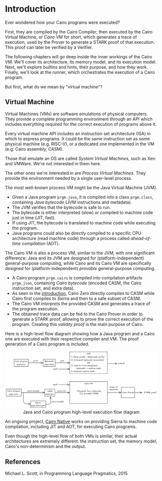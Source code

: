 # Introduction

Ever wondered how your Cairo programs were executed?

First, they are compiled by the Cairo Compiler, then executed
by the Cairo Virtual Machine, or _Cairo VM_ for short,
which generates a trace of execution, used by the Prover
to generate a STARK proof of that execution. This proof can later
be verified by a Verifier.

The following chapters will go deep inside the inner workings of the Cairo VM.
We'll cover its architecture, its memory model, and its execution model.
Next, we'll explore builtins and hints, their purpose, and how they work.
Finally, we'll look at the runner, which orchestrates the execution of a Cairo program.

But first, what do we mean by "virtual machine"?

## Virtual Machine

Virtual Machines (VMs) are software emulations of physical computers.
They provide a complete programming environment through an API which
includes everything required for the correct execution of programs above it.

Every virtual machine API includes an instruction set architecture (ISA)
in which to express programs. It could be the same instruction set as some
physical machine (e.g. RISC-V), or a dedicated one implemented in the VM
(e.g. Cairo assembly, CASM).

Those that emulate an OS are called _System Virtual Machines_, such as Xen and VMWare.
We're not interested in them here.

The other ones we're interested in are _Process Virtual Machines_.
They provide the environment needed by a single user-level process.

The most well-known process VM might be the Java Virtual Machine (JVM).

- Given a Java program `prgm.java`, it is compiled into a class `prgm.class`,
  containing _Java bytecode_ (JVM instructions and metadata).
- The JVM verifies that the bytecode is safe to run.
- The bytecode is either interpreted (slow) or compiled to machine code just in time (JIT, fast).
- If using JIT, the bytecode is translated to machine code while executing the program.
- Java programs could also be directly compiled to a specific CPU architecture (read machine code) through a process called _ahead-of-time compilation_ (AOT).

The Cairo VM is also a process VM, similar to the JVM, with one significant difference:
Java and its JVM are designed for (platform-independent) general-purpose computing,
while Cairo and its Cairo VM are specifically designed for (platform-independent)
_provable_ general-purpose computing.

- A Cairo program `prgm.cairo` is compiled into compilation artifacts `prgm.json`,
  containing _Cairo bytecode_ (encoded CASM, the Cairo instruction set, and extra data).
- As seen in the [introduction](ch00-00-introduction.md), Cairo Zero directly compiles to CASM
  while Cairo first compiles to _Sierra_ and then to a safe subset of CASM.
- The Cairo VM _interprets_ the provided CASM and generates a trace of the program execution.
- The obtained trace data can be fed to the Cairo Prover in order to generate a STARK proof,
  allowing to prove the correct execution of the program. Creating this _validity proof_ is the
  main purpose of Cairo.

Here is a high-level flow diagram showing how a Java program and a Cairo one are executed
with their respective compiler and VM. The proof generation of a Cairo program is included.

<div align="center">
  <img src="java-cairo-execution-flow.png" alt="Java and Cairo execution flow" width="800px"/>
  <span class="caption">Java and Cairo program high-level execution flow diagram</span>
</div>

An ongoing project, [Cairo Native][cairo-native] works on providing
Sierra to machine code compilation, including JIT and AOT, for executing Cairo programs.

Even though the high-level flow of both VMs is similar, their actual architectures
are extremely different: the instruction set, the memory model, Cairo's non-determinism
and the output.

[cairo-native]: https://github.com/lambdaclass/cairo_native

## References

Michael L. Scott, in Programming Language Pragmatics, 2015
